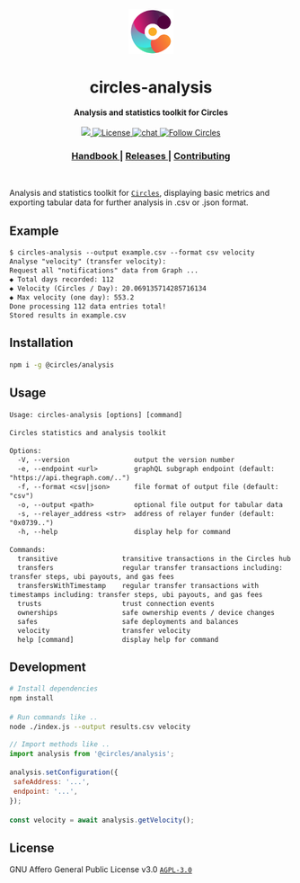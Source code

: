<div align="center">
	<img width="80" src="https://raw.githubusercontent.com/CirclesUBI/.github/main/assets/logo.svg" />
</div>

<h1 align="center">circles-analysis</h1>

<div align="center">
 <strong>
   Analysis and statistics toolkit for Circles 
 </strong>
</div>

<br />

<div align="center">
  <!-- npm -->
  <a href="https://www.npmjs.com/package/@circles/analysis">
    <img src="https://img.shields.io/npm/v/@circles/analysis?style=flat-square&color=%23f14d48" height="18">
  </a>
  <!-- Licence -->
  <a href="https://github.com/CirclesUBI/circles-analysis/blob/main/LICENSE">
    <img src="https://img.shields.io/github/license/CirclesUBI/circles-analysis?style=flat-square&color=%23cc1e66" alt="License" height="18">
  </a>
  <!-- Discourse -->
  <a href="https://aboutcircles.com/">
    <img src="https://img.shields.io/discourse/topics?server=https%3A%2F%2Faboutcircles.com%2F&style=flat-square&color=%23faad26" alt="chat" height="18"/>
  </a>
  <!-- Twitter -->
  <a href="https://twitter.com/CirclesUBI">
    <img src="https://img.shields.io/twitter/follow/circlesubi.svg?label=twitter&style=flat-square&color=%23f14d48" alt="Follow Circles" height="18">
  </a>
</div>

<div align="center">
  <h3>
    <a href="https://handbook.joincircles.net">
      Handbook
    </a>
    <span> | </span>
    <a href="https://github.com/CirclesUBI/circles-analysis/releases">
      Releases
    </a>
    <span> | </span>
    <a href="https://github.com/CirclesUBI/.github/blob/main/CONTRIBUTING.md">
      Contributing
    </a>
  </h3>
</div>

<br/>

Analysis and statistics toolkit for [`Circles`], displaying basic metrics and exporting tabular data for further analysis in .csv or .json format.

[`circles`]: https://joincircles.net

## Example

```
$ circles-analysis --output example.csv --format csv velocity
Analyse "velocity" (transfer velocity):
Request all "notifications" data from Graph ...
◆ Total days recorded: 112
◆ Velocity (Circles / Day): 20.069135714285716134
◆ Max velocity (one day): 553.2
Done processing 112 data entries total!
Stored results in example.csv
```

## Installation

```bash
npm i -g @circles/analysis
```

## Usage

```
Usage: circles-analysis [options] [command]

Circles statistics and analysis toolkit

Options:
  -V, --version                output the version number
  -e, --endpoint <url>         graphQL subgraph endpoint (default: "https://api.thegraph.com/..")
  -f, --format <csv|json>      file format of output file (default: "csv")
  -o, --output <path>          optional file output for tabular data
  -s, --relayer_address <str>  address of relayer funder (default: "0x0739..")
  -h, --help                   display help for command

Commands:
  transitive                transitive transactions in the Circles hub
  transfers                 regular transfer transactions including: transfer steps, ubi payouts, and gas fees
  transfersWithTimestamp    regular transfer transactions with timestamps including: transfer steps, ubi payouts, and gas fees
  trusts                    trust connection events
  ownerships                safe ownership events / device changes
  safes                     safe deployments and balances
  velocity                  transfer velocity
  help [command]            display help for command
```

## Development

```bash
# Install dependencies
npm install

# Run commands like ..
node ./index.js --output results.csv velocity
```

```javascript
// Import methods like ..
import analysis from '@circles/analysis';

analysis.setConfiguration({
 safeAddress: '...',
 endpoint: '...',
});

const velocity = await analysis.getVelocity();
```

## License

GNU Affero General Public License v3.0 [`AGPL-3.0`]

[`AGPL-3.0`]: LICENSE
